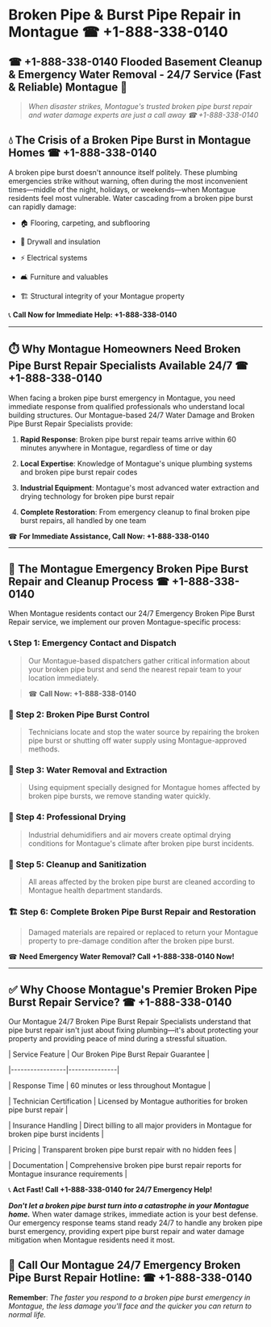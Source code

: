 # Broken Pipe & Burst Pipe Repair in Montague ☎ +1-888-338-0140  
## ☎ +1-888-338-0140 Flooded Basement Cleanup & Emergency Water Removal - 24/7 Service (Fast & Reliable) Montague 🚨  

> *When disaster strikes, Montague's trusted broken pipe burst repair and water damage experts are just a call away ☎ +1-888-338-0140*  

## 💧 The Crisis of a Broken Pipe Burst in Montague Homes ☎ +1-888-338-0140  

A broken pipe burst doesn't announce itself politely. These plumbing emergencies strike without warning, often during the most inconvenient times—middle of the night, holidays, or weekends—when Montague residents feel most vulnerable. Water cascading from a broken pipe burst can rapidly damage:  

* 🏠 Flooring, carpeting, and subflooring  
* 🧱 Drywall and insulation  
* ⚡ Electrical systems  
* 🛋️ Furniture and valuables  
* 🏗️ Structural integrity of your Montague property  

📞 **Call Now for Immediate Help: +1-888-338-0140**  

---  

## ⏱️ Why Montague Homeowners Need Broken Pipe Burst Repair Specialists Available 24/7 ☎ +1-888-338-0140  

When facing a broken pipe burst emergency in Montague, you need immediate response from qualified professionals who understand local building structures. Our Montague-based 24/7 Water Damage and Broken Pipe Burst Repair Specialists provide:  

1. **Rapid Response**: Broken pipe burst repair teams arrive within 60 minutes anywhere in Montague, regardless of time or day  
2. **Local Expertise**: Knowledge of Montague's unique plumbing systems and broken pipe burst repair codes  
3. **Industrial Equipment**: Montague's most advanced water extraction and drying technology for broken pipe burst repair  
4. **Complete Restoration**: From emergency cleanup to final broken pipe burst repairs, all handled by one team  

☎ **For Immediate Assistance, Call Now: +1-888-338-0140**  

---  

## 🔧 The Montague Emergency Broken Pipe Burst Repair and Cleanup Process ☎ +1-888-338-0140  

When Montague residents contact our 24/7 Emergency Broken Pipe Burst Repair service, we implement our proven Montague-specific process:  

### 📞 Step 1: Emergency Contact and Dispatch  
> Our Montague-based dispatchers gather critical information about your broken pipe burst and send the nearest repair team to your location immediately.  
> ☎ **Call Now: +1-888-338-0140**  

### 🚿 Step 2: Broken Pipe Burst Control  
> Technicians locate and stop the water source by repairing the broken pipe burst or shutting off water supply using Montague-approved methods.  

### 🌊 Step 3: Water Removal and Extraction  
> Using equipment specially designed for Montague homes affected by broken pipe bursts, we remove standing water quickly.  

### 💨 Step 4: Professional Drying  
> Industrial dehumidifiers and air movers create optimal drying conditions for Montague's climate after broken pipe burst incidents.  

### 🧼 Step 5: Cleanup and Sanitization  
> All areas affected by the broken pipe burst are cleaned according to Montague health department standards.  

### 🏗️ Step 6: Complete Broken Pipe Burst Repair and Restoration  
> Damaged materials are repaired or replaced to return your Montague property to pre-damage condition after the broken pipe burst.  

☎ **Need Emergency Water Removal? Call +1-888-338-0140 Now!**  

---  

## ✅ Why Choose Montague's Premier Broken Pipe Burst Repair Service? ☎ +1-888-338-0140  

Our Montague 24/7 Broken Pipe Burst Repair Specialists understand that pipe burst repair isn't just about fixing plumbing—it's about protecting your property and providing peace of mind during a stressful situation.  

| Service Feature | Our Broken Pipe Burst Repair Guarantee |  
|-----------------|---------------|  
| Response Time | 60 minutes or less throughout Montague |  
| Technician Certification | Licensed by Montague authorities for broken pipe burst repair |  
| Insurance Handling | Direct billing to all major providers in Montague for broken pipe burst incidents |  
| Pricing | Transparent broken pipe burst repair with no hidden fees |  
| Documentation | Comprehensive broken pipe burst repair reports for Montague insurance requirements |  

📞 **Act Fast! Call +1-888-338-0140 for 24/7 Emergency Help!**  

***Don't let a broken pipe burst turn into a catastrophe in your Montague home.*** When water damage strikes, immediate action is your best defense. Our emergency response teams stand ready 24/7 to handle any broken pipe burst emergency, providing expert pipe burst repair and water damage mitigation when Montague residents need it most.  

## 📱 Call Our Montague 24/7 Emergency Broken Pipe Burst Repair Hotline: ☎ +1-888-338-0140  

**Remember**: *The faster you respond to a broken pipe burst emergency in Montague, the less damage you'll face and the quicker you can return to normal life.*